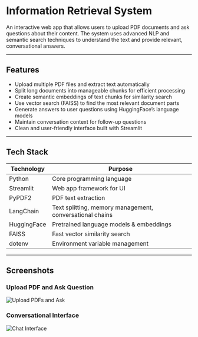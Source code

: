 # Information Retrieval System

An interactive web app that allows users to upload PDF documents and ask questions about their content. The system uses advanced NLP and semantic search techniques to understand the text and provide relevant, conversational answers.

---

## Features

- Upload multiple PDF files and extract text automatically
- Split long documents into manageable chunks for efficient processing
- Create semantic embeddings of text chunks for similarity search
- Use vector search (FAISS) to find the most relevant document parts
- Generate answers to user questions using HuggingFace’s language models
- Maintain conversation context for follow-up questions
- Clean and user-friendly interface built with Streamlit

---

## Tech Stack

| Technology         | Purpose                                                |
|--------------------|--------------------------------------------------------|
| Python             | Core programming language                               |
| Streamlit          | Web app framework for UI                               |
| PyPDF2             | PDF text extraction                                    |
| LangChain          | Text splitting, memory management, conversational chains |
| HuggingFace        | Pretrained language models & embeddings                |
| FAISS              | Fast vector similarity search                          |
| dotenv             | Environment variable management                         |

---
## Screenshots

### Upload PDF and Ask Question

![Upload PDFs and Ask](screenshots/upload_page.png)

### Conversational Interface

![Chat Interface](screenshots/chat_interface.png)


